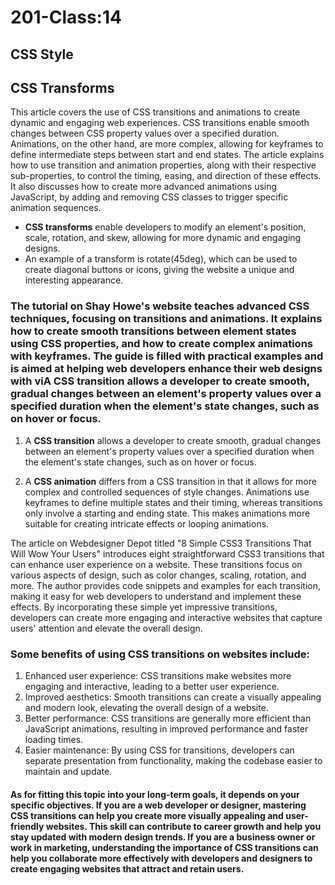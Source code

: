 # 201-Class:14

## CSS Style

## CSS Transforms

This article covers the use of CSS transitions and animations to create dynamic and engaging web experiences. CSS transitions enable smooth changes between CSS property values over a specified duration. Animations, on the other hand, are more complex, allowing for keyframes to define intermediate steps between start and end states. The article explains how to use transition and animation properties, along with their respective sub-properties, to control the timing, easing, and direction of these effects. It also discusses how to create more advanced animations using JavaScript, by adding and removing CSS classes to trigger specific animation sequences.

* **CSS transforms** enable developers to modify an element's position, scale, rotation, and skew, allowing for more dynamic and engaging designs.
* An example of a transform is rotate(45deg), which can be used to create diagonal buttons or icons, giving the website a unique and interesting appearance.

### The tutorial on Shay Howe's website teaches advanced CSS techniques, focusing on transitions and animations. It explains how to create smooth transitions between element states using CSS properties, and how to create complex animations with keyframes. The guide is filled with practical examples and is aimed at helping web developers enhance their web designs with viA CSS transition allows a developer to create smooth, gradual changes between an element's property values over a specified duration when the element's state changes, such as on hover or focus.

1. A **CSS transition** allows a developer to create smooth, gradual changes between an element's property values over a specified duration when the element's state changes, such as on hover or focus.

2. A **CSS animation** differs from a CSS transition in that it allows for more complex and controlled sequences of style changes. Animations use keyframes to define multiple states and their timing, whereas transitions only involve a starting and ending state. This makes animations more suitable for creating intricate effects or looping animations.

The article on Webdesigner Depot titled "8 Simple CSS3 Transitions That Will Wow Your Users" introduces eight straightforward CSS3 transitions that can enhance user experience on a website. These transitions focus on various aspects of design, such as color changes, scaling, rotation, and more. The author provides code snippets and examples for each transition, making it easy for web developers to understand and implement these effects. By incorporating these simple yet impressive transitions, developers can create more engaging and interactive websites that capture users' attention and elevate the overall design.

### Some benefits of using CSS transitions on websites include:

1. Enhanced user experience: CSS transitions make websites more engaging and interactive, leading to a better user experience.
2. Improved aesthetics: Smooth transitions can create a visually appealing and modern look, elevating the overall design of a website.
3. Better performance: CSS transitions are generally more efficient than JavaScript animations, resulting in improved performance and faster loading times.
4. Easier maintenance: By using CSS for transitions, developers can separate presentation from functionality, making the codebase easier to maintain and update.

#### As for fitting this topic into your long-term goals, it depends on your specific objectives. If you are a web developer or designer, mastering CSS transitions can help you create more visually appealing and user-friendly websites. This skill can contribute to career growth and help you stay updated with modern design trends. If you are a business owner or work in marketing, understanding the importance of CSS transitions can help you collaborate more effectively with developers and designers to create engaging websites that attract and retain users.